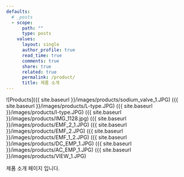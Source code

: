 ```yaml
---
defaults:
  # _posts
  - scope:
      path: ""
      type: posts
    values:
      layout: single
      author_profile: true
      read_time: true
      comments: true
      share: true
      related: true
      permalink: /product/
      title: 제품 소개
---
```


![Products]({{ site.baseurl }}/images/products/sodium_valve_1.JPG)
({{ site.baseurl }}/images/products/L-type.JPG)
({{ site.baseurl }}/images/products/I-type.JPG)
({{ site.baseurl }}/images/products/IMG_1128.jpg)
({{ site.baseurl }}/images/products/EMF_2_1.JPG)
({{ site.baseurl }}/images/products/EMF_2.JPG)
({{ site.baseurl }}/images/products/EMF_1_2.JPG)
({{ site.baseurl }}/images/products/DC_EMP_1.JPG)
({{ site.baseurl }}/images/products/AC_EMP_1.JPG)
({{ site.baseurl }}/images/products/VIEW_1.JPG)

제품 소개 페이지 입니다.
